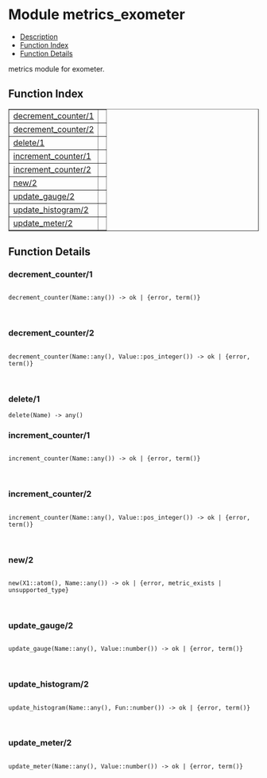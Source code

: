 

# Module metrics_exometer #
* [Description](#description)
* [Function Index](#index)
* [Function Details](#functions)

metrics module for exometer.

<a name="index"></a>

## Function Index ##


<table width="100%" border="1" cellspacing="0" cellpadding="2" summary="function index"><tr><td valign="top"><a href="#decrement_counter-1">decrement_counter/1</a></td><td></td></tr><tr><td valign="top"><a href="#decrement_counter-2">decrement_counter/2</a></td><td></td></tr><tr><td valign="top"><a href="#delete-1">delete/1</a></td><td></td></tr><tr><td valign="top"><a href="#increment_counter-1">increment_counter/1</a></td><td></td></tr><tr><td valign="top"><a href="#increment_counter-2">increment_counter/2</a></td><td></td></tr><tr><td valign="top"><a href="#new-2">new/2</a></td><td></td></tr><tr><td valign="top"><a href="#update_gauge-2">update_gauge/2</a></td><td></td></tr><tr><td valign="top"><a href="#update_histogram-2">update_histogram/2</a></td><td></td></tr><tr><td valign="top"><a href="#update_meter-2">update_meter/2</a></td><td></td></tr></table>


<a name="functions"></a>

## Function Details ##

<a name="decrement_counter-1"></a>

### decrement_counter/1 ###

<pre><code>
decrement_counter(Name::any()) -&gt; ok | {error, term()}
</code></pre>
<br />

<a name="decrement_counter-2"></a>

### decrement_counter/2 ###

<pre><code>
decrement_counter(Name::any(), Value::pos_integer()) -&gt; ok | {error, term()}
</code></pre>
<br />

<a name="delete-1"></a>

### delete/1 ###

`delete(Name) -> any()`

<a name="increment_counter-1"></a>

### increment_counter/1 ###

<pre><code>
increment_counter(Name::any()) -&gt; ok | {error, term()}
</code></pre>
<br />

<a name="increment_counter-2"></a>

### increment_counter/2 ###

<pre><code>
increment_counter(Name::any(), Value::pos_integer()) -&gt; ok | {error, term()}
</code></pre>
<br />

<a name="new-2"></a>

### new/2 ###

<pre><code>
new(X1::atom(), Name::any()) -&gt; ok | {error, metric_exists | unsupported_type}
</code></pre>
<br />

<a name="update_gauge-2"></a>

### update_gauge/2 ###

<pre><code>
update_gauge(Name::any(), Value::number()) -&gt; ok | {error, term()}
</code></pre>
<br />

<a name="update_histogram-2"></a>

### update_histogram/2 ###

<pre><code>
update_histogram(Name::any(), Fun::number()) -&gt; ok | {error, term()}
</code></pre>
<br />

<a name="update_meter-2"></a>

### update_meter/2 ###

<pre><code>
update_meter(Name::any(), Value::number()) -&gt; ok | {error, term()}
</code></pre>
<br />

